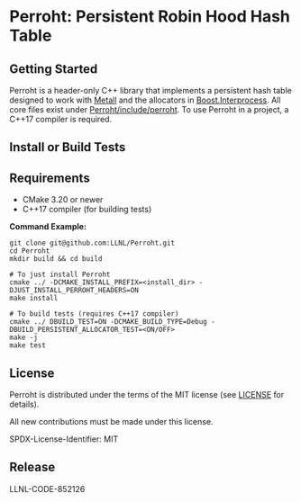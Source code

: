 # Perroht: Persistent Robin Hood Hash Table

## Getting Started

Perroht is a header-only C++ library that implements a persistent hash table designed to work with [Metall](https://github.com/LLNL/metall) and the allocators in [Boost.Interprocess](https://www.boost.org).
All core files exist under [Perroht/include/perroht](https://github.com/LLNL/Perroht/tree/main/include/perroht).
To use Perroht in a project, a C++17 compiler is required.

## Install or Build Tests

**Requirements**
- 
- CMake 3.20 or newer
- C++17 compiler (for building tests)

**Command Example:**

```shell
git clone git@github.com:LLNL/Perroht.git
cd Perroht
mkdir build && cd build

# To just install Perroht
cmake ../ -DCMAKE_INSTALL_PREFIX=<install_dir> -DJUST_INSTALL_PERROHT_HEADERS=ON
make install

# To build tests (requires C++17 compiler)
cmake ../ DBUILD_TEST=ON -DCMAKE_BUILD_TYPE=Debug -DBUILD_PERSISTENT_ALLOCATOR_TEST=<ON/OFF>
make -j
make test
```

## License

Perroht is distributed under the terms of the MIT license (see [LICENSE](./LICENSE) for details).

All new contributions must be made under this license.

SPDX-License-Identifier: MIT

## Release

LLNL-CODE-852126
